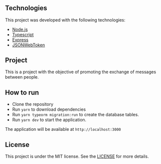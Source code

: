 <h1 align="center"></h1>

## Technologies

This project was developed with the following technologies:

- [Node.js](https://nodejs.org/en/)
- [Typescript](https://www.typescriptlang.org/)
- [Express](https://expressjs.com/pt-br/)
- [JSONWebToken](https://github.com/auth0/node-jsonwebtoken#readme)

## Project

This is a project with the objective of promoting the exchange of messages between people.

## How to run

- Clone the repository
- Run `yarn` to download dependencies
- Run `yarn typeorm migration:run` to create the database tables.
- Run `yarn dev` to start the application.

The application will be available at `http://localhost:3000`

## License

This project is under the MIT license. See the [LICENSE](https://github.com/tontitor/message-between-users/blob/main/LICENSE) for more details.
